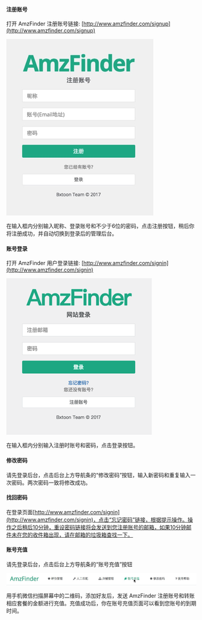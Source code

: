 #### 注册账号

打开 AmzFinder 注册账号链接: [http://www.amzfinder.com/signup](http://www.amzfinder.com/signup)

![注册界面](img/siginup.png)

在输入框内分别输入昵称、登录账号和不少于6位的密码，点击注册按钮，稍后你将注册成功，并自动切换到登录后的管理后台。

#### 账号登录

打开 AmzFinder 用户登录链接: [http://www.amzfinder.com/signin](http://www.amzfinder.com/signin)

![登录界面](img/signin.png)

在输入框内分别输入注册时账号和密码，点击登录按钮。

#### 修改密码

请先登录后台，点击后台上方导航条的“修改密码”按钮，输入新密码和重复输入一次密码。两次密码一致将修改成功。

#### 找回密码

在登录页面[http://www.amzfinder.com/signin](http://www.amzfinder.com/signin)，点击“忘记密码”链接，根据提示操作。操作之后稍后10分钟，重设密码链接将会发送到您注册账号的邮箱，如果10分钟邮件未在您的收件箱出现，请在邮箱的垃圾箱查找一下。

#### 账号充值

请先登录后台，点击后台上方导航条的“账号充值”按钮

![充值](img/recharge.png)

用手机微信扫描屏幕中的二维码，添加好友后，发送 AmzFinder 注册账号和转账相应套餐的金额进行充值。充值成功后，你在账号充值页面可以看到您账号的到期时间。